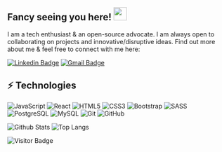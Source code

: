## Fancy seeing you here! <img src="https://raw.githubusercontent.com/aemmadi/aemmadi/master/wave.gif" width="30px">

 I am a tech enthusiast & an open-source advocate. I am always open to collaborating on projects and innovative/disruptive ideas. Find out more about me & feel free to connect with me here:

[![Linkedin Badge](https://img.shields.io/badge/-anirudhemmadi-blue?style=flat-square&logo=Linkedin&logoColor=white&link=https://www.linkedin.com/in/sefa-k%C3%B6se/)](https://www.linkedin.com/in/anirudhemmadi/)
[![Gmail Badge](https://img.shields.io/badge/-kanna6501@gmail.com-c14438?style=flat-square&logo=Gmail&logoColor=white&link=mailto:sfkse5591@gmail.com)](mailto:kanna6501@gmail.com)

## ⚡ Technologies

![JavaScript](https://img.shields.io/badge/-JavaScript-black?style=flat-square&logo=javascript)
![React](https://img.shields.io/badge/-React-black?style=flat-square&logo=react)
![HTML5](https://img.shields.io/badge/-HTML5-E34F26?style=flat-square&logo=html5&logoColor=white)
![CSS3](https://img.shields.io/badge/-CSS3-1572B6?style=flat-square&logo=css3)
![Bootstrap](https://img.shields.io/badge/-Bootstrap-563D7C?style=flat-square&logo=bootstrap)
![SASS](https://img.shields.io/badge/-Sass-gray?style=flat-square&logo=sass)
![PostgreSQL](https://img.shields.io/badge/-PostgreSQL-336791?style=flat-square&logo=postgresql)
![MySQL](https://img.shields.io/badge/-MySQL-black?style=flat-square&logo=mysql)
![Git](https://img.shields.io/badge/-Git-black?style=flat-square&logo=git)
![GitHub](https://img.shields.io/badge/-GitHub-181717?style=flat-square&logo=github)

![Github Stats](https://github-readme-stats.vercel.app/api?username=sfkse&count_private=true&show_icons=true&include_all_commits=true)
![Top Langs](https://github-readme-stats.vercel.app/api/top-langs/?username=sfkse&hide=TeX&layout=compact)

![Visitor Badge](https://visitor-badge.laobi.icu/badge?page_id=sfkse.sfkse)

